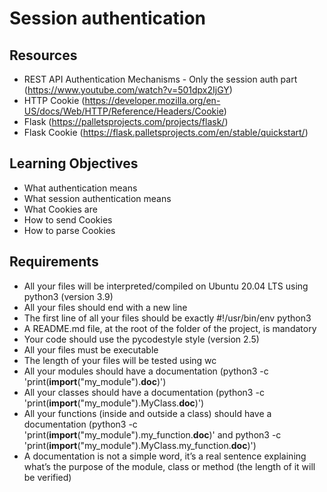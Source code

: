 # Session authentication

## Resources
* REST API Authentication Mechanisms - Only the session auth part (https://www.youtube.com/watch?v=501dpx2IjGY)
* HTTP Cookie (https://developer.mozilla.org/en-US/docs/Web/HTTP/Reference/Headers/Cookie)
* Flask (https://palletsprojects.com/projects/flask/)
* Flask Cookie (https://flask.palletsprojects.com/en/stable/quickstart/)

## Learning Objectives
* What authentication means
* What session authentication means
* What Cookies are
* How to send Cookies
* How to parse Cookies

## Requirements
* All your files will be interpreted/compiled on Ubuntu 20.04 LTS using python3 (version 3.9)
* All your files should end with a new line
* The first line of all your files should be exactly #!/usr/bin/env python3
* A README.md file, at the root of the folder of the project, is mandatory
* Your code should use the pycodestyle style (version 2.5)
* All your files must be executable
* The length of your files will be tested using wc
* All your modules should have a documentation (python3 -c 'print(__import__("my_module").__doc__)')
* All your classes should have a documentation (python3 -c 'print(__import__("my_module").MyClass.__doc__)')
* All your functions (inside and outside a class) should have a documentation (python3 -c 'print(__import__("my_module").my_function.__doc__)' and python3 -c 'print(__import__("my_module").MyClass.my_function.__doc__)')
* A documentation is not a simple word, it’s a real sentence explaining what’s the purpose of the module, class or method (the length of it will be verified)